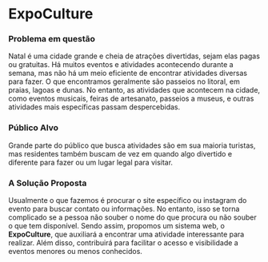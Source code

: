 # ExpoCulture

### Problema em questão

Natal é uma cidade grande e cheia de atrações divertidas, sejam elas pagas ou gratuitas. Há muitos eventos e atividades acontecendo durante a semana, mas não há um meio eficiente de encontrar atividades diversas para fazer. O que encontramos geralmente são passeios no litoral, em praias, lagoas e dunas. No entanto, as atividades que acontecem na cidade, como eventos musicais, feiras de artesanato, passeios a museus, e outras atividades mais específicas passam despercebidas.

### Público Alvo

Grande parte do público que busca atividades são em sua maioria turistas, mas residentes também buscam de vez em quando algo divertido e diferente para fazer ou um lugar legal para visitar. 

### A Solução Proposta

Usualmente o que fazemos é procurar o site específico ou instagram do evento para buscar contato ou informações. No entanto, isso se torna complicado se a pessoa não souber o nome do que procura ou não souber o que tem disponível. Sendo assim, propomos um sistema web, o **ExpoCulture**, que auxiliará a encontrar uma atividade interessante para realizar. Além disso, contribuirá para facilitar o acesso e visibilidade a eventos menores ou menos conhecidos.